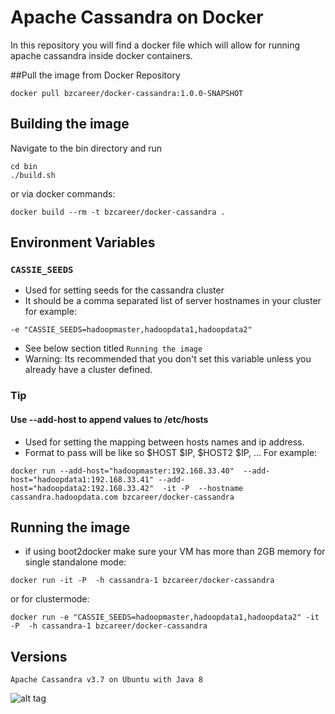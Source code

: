 Apache Cassandra on Docker
==========

In this repository you will find a docker file which will allow for running apache cassandra inside docker containers.


##Pull the image from Docker Repository
```
docker pull bzcareer/docker-cassandra:1.0.0-SNAPSHOT
```

## Building the image
Navigate to the bin directory and run
```
cd bin
./build.sh
```

or via docker commands:

```
docker build --rm -t bzcareer/docker-cassandra .
```
## Environment Variables

### `CASSIE_SEEDS`
 * Used for setting seeds for the cassandra cluster
 * It should be a comma separated list of server hostnames in your cluster for example:
 ```
 -e "CASSIE_SEEDS=hadoopmaster,hadoopdata1,hadoopdata2"
 ```
 * See below section titled `Running the image`
 * Warning: Its recommended that you don't set this variable unless you already have a cluster defined.

### Tip
  #### Use --add-host to append values to /etc/hosts
 * Used for setting the mapping between hosts names and ip address.
 * Format to pass will be like so $HOST $IP, $HOST2 $IP, ... For example:
 ```
docker run --add-host="hadoopmaster:192.168.33.40"  --add-host="hadoopdata1:192.168.33.41" --add-host="hadoopdata2:192.168.33.42"  -it -P  --hostname cassandra.hadoopdata.com bzcareer/docker-cassandra
 ```
## Running the image

* if using boot2docker make sure your VM has more than 2GB memory
for single standalone mode:
```
docker run -it -P  -h cassandra-1 bzcareer/docker-cassandra
```
or for clustermode:
```
docker run -e "CASSIE_SEEDS=hadoopmaster,hadoopdata1,hadoopdata2" -it -P  -h cassandra-1 bzcareer/docker-cassandra
```
## Versions
```
Apache Cassandra v3.7 on Ubuntu with Java 8
```

![alt tag](https://raw.githubusercontent.com/BZCareer/hadoop-ansible/master/imgs/Cassandra-3-NodeCluster.png)
